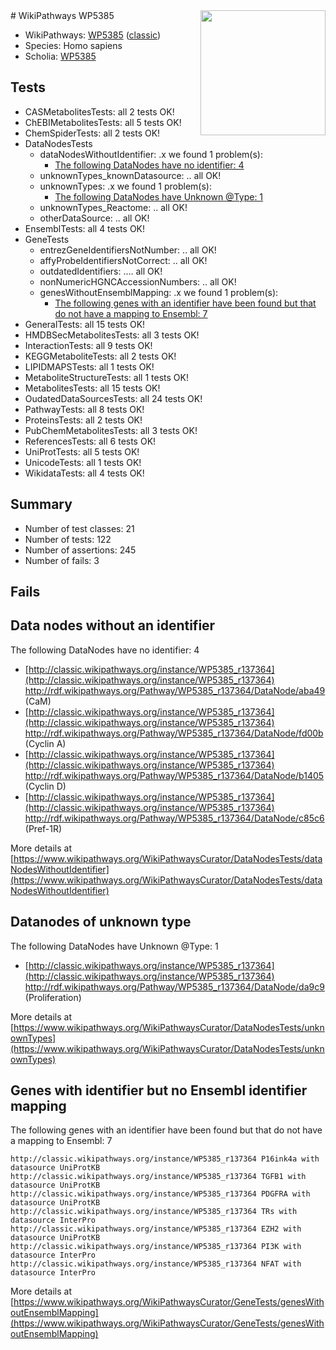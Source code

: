 <img style="float: right; width: 200px" src="https://upload.wikimedia.org/wikipedia/commons/thumb/8/83/Wplogo_with_text_500.png/640px-Wplogo_with_text_500.png" />
# WikiPathways WP5385

* WikiPathways: [WP5385](https://wikipathways.org/pathways/WP5385) ([classic](https://classic.wikipathways.org/instance/WP5385))
* Species: Homo sapiens
* Scholia: [WP5385](https://scholia.toolforge.org/wikipathways/WP5385)
## Tests
* CASMetabolitesTests: all 2 tests OK!
* ChEBIMetabolitesTests: all 5 tests OK!
* ChemSpiderTests: all 2 tests OK!
* DataNodesTests
    * dataNodesWithoutIdentifier: .x we found 1 problem(s):
        * [The following DataNodes have no identifier: 4](#d2d32fa3)
    * unknownTypes_knownDatasource: .. all OK!
    * unknownTypes: .x we found 1 problem(s):
        * [The following DataNodes have Unknown @Type: 1](#839973df)
    * unknownTypes_Reactome: .. all OK!
    * otherDataSource: .. all OK!
* EnsemblTests: all 4 tests OK!
* GeneTests
    * entrezGeneIdentifiersNotNumber: .. all OK!
    * affyProbeIdentifiersNotCorrect: .. all OK!
    * outdatedIdentifiers: .... all OK!
    * nonNumericHGNCAccessionNumbers: .. all OK!
    * genesWithoutEnsemblMapping: .x we found 1 problem(s):
        * [The following genes with an identifier have been found but that do not have a mapping to Ensembl: 7](#40286d89)
* GeneralTests: all 15 tests OK!
* HMDBSecMetabolitesTests: all 3 tests OK!
* InteractionTests: all 9 tests OK!
* KEGGMetaboliteTests: all 2 tests OK!
* LIPIDMAPSTests: all 1 tests OK!
* MetaboliteStructureTests: all 1 tests OK!
* MetabolitesTests: all 15 tests OK!
* OudatedDataSourcesTests: all 24 tests OK!
* PathwayTests: all 8 tests OK!
* ProteinsTests: all 2 tests OK!
* PubChemMetabolitesTests: all 3 tests OK!
* ReferencesTests: all 6 tests OK!
* UniProtTests: all 5 tests OK!
* UnicodeTests: all 1 tests OK!
* WikidataTests: all 4 tests OK!


## Summary

* Number of test classes: 21
* Number of tests: 122
* Number of assertions: 245
* Number of fails: 3

## Fails

<a name="d2d32fa3" />

## Data nodes without an identifier

The following DataNodes have no identifier: 4

* [http://classic.wikipathways.org/instance/WP5385_r137364](http://classic.wikipathways.org/instance/WP5385_r137364) http://rdf.wikipathways.org/Pathway/WP5385_r137364/DataNode/aba49 (CaM)
* [http://classic.wikipathways.org/instance/WP5385_r137364](http://classic.wikipathways.org/instance/WP5385_r137364) http://rdf.wikipathways.org/Pathway/WP5385_r137364/DataNode/fd00b (Cyclin A)
* [http://classic.wikipathways.org/instance/WP5385_r137364](http://classic.wikipathways.org/instance/WP5385_r137364) http://rdf.wikipathways.org/Pathway/WP5385_r137364/DataNode/b1405 (Cyclin D)
* [http://classic.wikipathways.org/instance/WP5385_r137364](http://classic.wikipathways.org/instance/WP5385_r137364) http://rdf.wikipathways.org/Pathway/WP5385_r137364/DataNode/c85c6 (Pref-1R)


More details at [https://www.wikipathways.org/WikiPathwaysCurator/DataNodesTests/dataNodesWithoutIdentifier](https://www.wikipathways.org/WikiPathwaysCurator/DataNodesTests/dataNodesWithoutIdentifier)

<a name="839973df" />

## Datanodes of unknown type

The following DataNodes have Unknown @Type: 1

* [http://classic.wikipathways.org/instance/WP5385_r137364](http://classic.wikipathways.org/instance/WP5385_r137364) http://rdf.wikipathways.org/Pathway/WP5385_r137364/DataNode/da9c9 (Proliferation)


More details at [https://www.wikipathways.org/WikiPathwaysCurator/DataNodesTests/unknownTypes](https://www.wikipathways.org/WikiPathwaysCurator/DataNodesTests/unknownTypes)

<a name="40286d89" />

## Genes with identifier but no Ensembl identifier mapping

The following genes with an identifier have been found but that do not have a mapping to Ensembl: 7
```
http://classic.wikipathways.org/instance/WP5385_r137364 P16ink4a with datasource UniProtKB
http://classic.wikipathways.org/instance/WP5385_r137364 TGFB1 with datasource UniProtKB
http://classic.wikipathways.org/instance/WP5385_r137364 PDGFRA with datasource UniProtKB
http://classic.wikipathways.org/instance/WP5385_r137364 TRs with datasource InterPro
http://classic.wikipathways.org/instance/WP5385_r137364 EZH2 with datasource UniProtKB
http://classic.wikipathways.org/instance/WP5385_r137364 PI3K with datasource InterPro
http://classic.wikipathways.org/instance/WP5385_r137364 NFAT with datasource InterPro
```

More details at [https://www.wikipathways.org/WikiPathwaysCurator/GeneTests/genesWithoutEnsemblMapping](https://www.wikipathways.org/WikiPathwaysCurator/GeneTests/genesWithoutEnsemblMapping)

